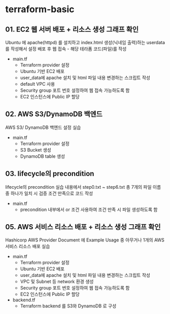 # terraform-basic

## 01. EC2 웹 서버 배포 + 리소스 생성 그래프 확인
Ubuntu 에 apache(httpd) 를 설치하고 index.html 생성(닉네임 출력)하는 userdata 를 작성해서 설정 배포 후 웹 접속 - 해당 테라폼 코드(파일)를 작성
- main.tf
  - Terraform provider 설정
  - Ubuntu 기반 EC2 배포
  - user_data에 apache 설치 및 html 파일 내용 변경하는 스크립트 작성
  - default VPC 사용
  - Security group 포트 번호 설정하여 웹 접속 가능하도록 함
  - EC2 인스턴스에 Public IP 할당

## 02. AWS S3/DynamoDB 백엔드
AWS S3/ DynamoDB 백엔드 설정 실습
- main.tf
  - Terraform provider 설정
  - S3 Bucket 생성
  - DynamoDB table 생성

## 03. lifecycle의 precondition
lifecycle의 precondition 실습 내용에서 step0.txt ~ step6.txt 총 7개의 파일 이름 중 하나가 일치 시 검증 조건 만족으로 코드 작성
- main.tf
  - precondition 내부에서 or 조건 사용하여 조건 만족 시 파일 생성하도록 함

## 05. AWS 서비스 리소스 배포 + 리소스 생성 그래프 확인
Hashicorp AWS Provider Document 에 Example Usage 중 아무거나 1개의 AWS 서비스 리소스 배포 실습
- main.tf
  - Terraform provider 설정
  - Ubuntu 기반 EC2 배포
  - user_data에 apache 설치 및 html 파일 내용 변경하는 스크립트 작성
  - VPC 및 Subnet 등 network 환경 생성
  - Security group 포트 번호 설정하여 웹 접속 가능하도록 함
  - EC2 인스턴스에 Public IP 할당
- backend.tf
  - Terraform backend 를 S3와 DynamoDB 로 구성